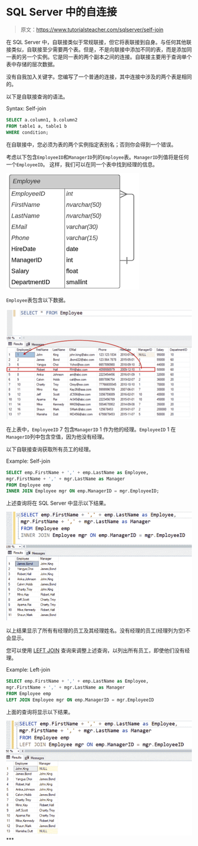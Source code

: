 # SQL Server 中的自连接

> 原文：<https://www.tutorialsteacher.com/sqlserver/self-join>

在 SQL Server 中，自联接类似于常规联接，但它将表联接到自身。与任何其他联接类似，自联接至少需要两个表。但是，不是向联接中添加不同的表，而是添加同一表的另一个实例。它是同一表的两个副本之间的连接。自联接主要用于查询单个表中存储的层次数据。

没有自我加入关键字。您编写了一个普通的连接，其中连接中涉及的两个表是相同的。

以下是自联接查询的语法。

Syntax: Self-join 

```sql
SELECT a.column1, b.column2
FROM table1 a, table1 b
WHERE condition; 
```

在自联接中，您必须为表的两个实例指定表别名；否则你会得到一个错误。

考虑以下包含`EmployeeID`和`ManagerID`列的`Employee`表。`ManagerID`列值将是任何一个`EmployeeID`。 这样，我们可以在同一个表中找到经理的信息。

![](img/55c26395ba7ef814570fac8b5ccc6789.png) 

`Employee`表包含以下数据。

![](img/7f9136528b873934140a900f594535ab.png) 

在上表中，`EmployeeID` 7 包含`ManagerID` 1 作为他的经理。`EmployeeID` 1 在`ManagerID`列中包含空值，因为他没有经理。

以下自联接查询获取所有员工的经理。

Example: Self-join 

```sql
SELECT emp.FirstName + ',' + emp.LastName as Employee, 
mgr.FirstName + ',' + mgr.LastName as Manager
FROM Employee emp
INNER JOIN Employee mgr ON emp.ManagerID = mgr.EmployeeID; 
```

上述查询将在 SQL Server 中显示以下结果。

![](img/2bb0fff86c46683a1423312657b3a1ad.png) 

以上结果显示了所有有经理的员工及其经理姓名。没有经理的员工(经理列为空)不会显示。

您可以使用 [LEFT JOIN](/sqlserver/left-join) 查询来调整上述查询，以列出所有员工，即使他们没有经理。

Example: Left-join 

```sql
SELECT emp.FirstName + ',' + emp.LastName as Employee,
mgr.FirstName + ',' + mgr.LastName as Manager
FROM Employee emp
LEFT JOIN Employee mgr ON emp.ManagerID = mgr.EmployeeID 
```

上面的查询将显示以下结果。

![](img/fa9e639628b3e896f28c8e1b1b8fc78e.png)***